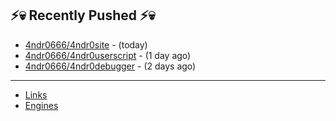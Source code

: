 ## ⚡💀 Recently Pushed ⚡💀


- [4ndr0666/4ndr0site](https://github.com/4ndr0666/4ndr0site) - (today)
- [4ndr0666/4ndr0userscript](https://github.com/4ndr0666/4ndr0userscript) - (1 day ago)
- [4ndr0666/4ndr0debugger](https://github.com/4ndr0666/4ndr0debugger) - (2 days ago)

---
- [Links](https://github.com/4ndr0666/Links/blob/main/README.md)        
- [Engines](https://github.com/hoothin/SearchJumper/discussions/73)    

